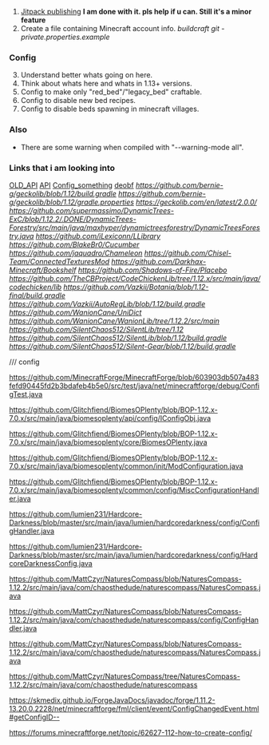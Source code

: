 1. [Jitpack publishing](https://jitpack.io/) **I am done with it. pls help if u can. Still it's a minor feature**
2. Create a file containing Minecraft account info. *buildcraft git - private.properties.example*

### Config
3. Understand better whats going on here.
4. Think about whats here and whats in 1.13+ versions.
5. Config to make only "red_bed"/"legacy_bed" craftable.
6. Config to disable new bed recipes.
7. Config to disable beds spawning in minecraft villages. 

### Also 
- There are some warning when compiled with "--warning-mode all".

### Links that i am looking into

[OLD_API](https://skmedix.github.io/ForgeJavaDocs/)
[API](https://forge.yue.moe)
[Config_something](https://mcforge.readthedocs.io/en/1.12.x/config/annotations/)
[deobf](https://github.com/neworldmc/mc-deobf)
*https://github.com/bernie-g/geckolib/blob/1.12/build.gradle*
*https://github.com/bernie-g/geckolib/blob/1.12/gradle.properties*
*https://geckolib.com/en/latest/2.0.0/*
*https://github.com/supermassimo/DynamicTrees-ExC/blob/1.12.2/.DONE/DynamicTrees-Forestry/src/main/java/maxhyper/dynamictreesforestry/DynamicTreesForestry.java*
*https://github.com/iLexiconn/LLibrary*
*https://github.com/BlakeBr0/Cucumber*
*https://github.com/jaquadro/Chameleon*
*https://github.com/Chisel-Team/ConnectedTexturesMod*
*https://github.com/Darkhax-Minecraft/Bookshelf*
*https://github.com/Shadows-of-Fire/Placebo*
*https://github.com/TheCBProject/CodeChickenLib/tree/1.12.x/src/main/java/codechicken/lib*
*https://github.com/Vazkii/Botania/blob/1.12-final/build.gradle*
*https://github.com/Vazkii/AutoRegLib/blob/1.12/build.gradle*
*https://github.com/WanionCane/UniDict*
*https://github.com/WanionCane/WanionLib/tree/1.12.2/src/main*
*https://github.com/SilentChaos512/SilentLib/tree/1.12*
*https://github.com/SilentChaos512/SilentLib/blob/1.12/build.gradle*
*https://github.com/SilentChaos512/Silent-Gear/blob/1.12/build.gradle*

/// config

https://github.com/MinecraftForge/MinecraftForge/blob/603903db507a483fefd90445fd2b3bdafeb4b5e0/src/test/java/net/minecraftforge/debug/ConfigTest.java

https://github.com/Glitchfiend/BiomesOPlenty/blob/BOP-1.12.x-7.0.x/src/main/java/biomesoplenty/api/config/IConfigObj.java

https://github.com/Glitchfiend/BiomesOPlenty/blob/BOP-1.12.x-7.0.x/src/main/java/biomesoplenty/core/BiomesOPlenty.java

https://github.com/Glitchfiend/BiomesOPlenty/blob/BOP-1.12.x-7.0.x/src/main/java/biomesoplenty/common/init/ModConfiguration.java

https://github.com/Glitchfiend/BiomesOPlenty/blob/BOP-1.12.x-7.0.x/src/main/java/biomesoplenty/common/config/MiscConfigurationHandler.java

https://github.com/lumien231/Hardcore-Darkness/blob/master/src/main/java/lumien/hardcoredarkness/config/ConfigHandler.java

https://github.com/lumien231/Hardcore-Darkness/blob/master/src/main/java/lumien/hardcoredarkness/config/HardcoreDarknessConfig.java

https://github.com/MattCzyr/NaturesCompass/blob/NaturesCompass-1.12.2/src/main/java/com/chaosthedude/naturescompass/NaturesCompass.java

https://github.com/MattCzyr/NaturesCompass/blob/NaturesCompass-1.12.2/src/main/java/com/chaosthedude/naturescompass/config/ConfigHandler.java

https://github.com/MattCzyr/NaturesCompass/blob/NaturesCompass-1.12.2/src/main/java/com/chaosthedude/naturescompass/NaturesCompass.java

https://github.com/MattCzyr/NaturesCompass/tree/NaturesCompass-1.12.2/src/main/java/com/chaosthedude/naturescompass

https://skmedix.github.io/ForgeJavaDocs/javadoc/forge/1.11.2-13.20.0.2228/net/minecraftforge/fml/client/event/ConfigChangedEvent.html#getConfigID--

https://forums.minecraftforge.net/topic/62627-112-how-to-create-config/